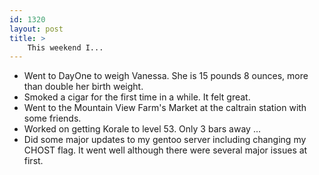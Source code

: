 ```yaml
---
id: 1320
layout: post
title: >
    This weekend I...
---
```


<ul>
<li>Went to DayOne to weigh Vanessa. She is 15 pounds 8 ounces, more than double her birth weight.</li>
<li>Smoked a cigar for the first time in a while. It felt great.</li>
<li>Went to the Mountain View Farm's Market at the caltrain station with some friends.</li>
<li>Worked on getting Korale to level 53. Only 3 bars away ...</li>
<li>Did some major updates to my gentoo server including changing my CHOST flag. It went well although there were several major issues at first.</li>
</ul>
